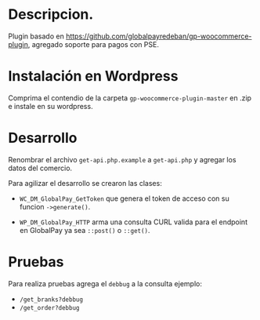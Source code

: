 # Descripcion.

Plugin basado en https://github.com/globalpayredeban/gp-woocommerce-plugin, agregado
soporte para pagos con PSE.

# Instalación en Wordpress 

Comprima el contendio de la carpeta `gp-woocommerce-plugin-master` en .zip e instale
en su wordpress.

# Desarrollo

Renombrar el archivo `get-api.php.example` a `get-api.php` y agregar los datos del comercio.

Para agilizar el desarrollo se crearon las clases:

-  `WC_DM_GlobalPay_GetToken` que genera el 
token de acceso con su funcion `->generate()`.

-  `WP_DM_GlobalPay_HTTP` arma una consulta CURL valida para
el endpoint en GlobalPay ya sea `::post()` o `::get()`.

# Pruebas

Para realiza pruebas agrega el `debbug` a la consulta ejemplo:
- `/get_branks?debbug`
- `/get_order?debbug`
